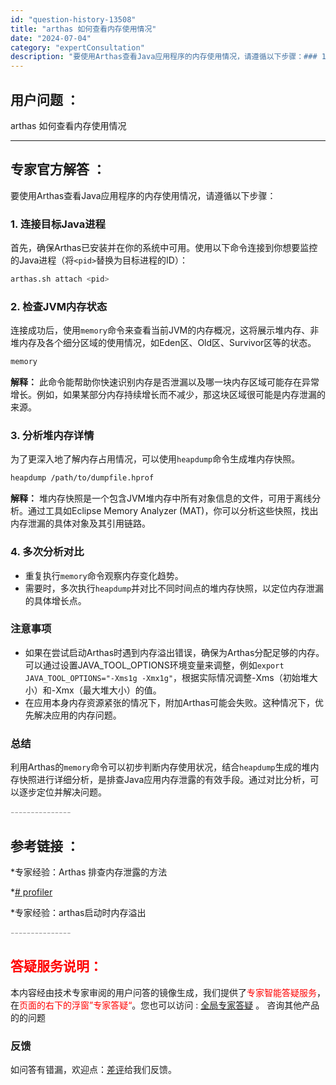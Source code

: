 ```yaml
---
id: "question-history-13508"
title: "arthas 如何查看内存使用情况"
date: "2024-07-04"
category: "expertConsultation"
description: "要使用Arthas查看Java应用程序的内存使用情况，请遵循以下步骤：### 1. 连接目标Java进程首先，确保Arthas已安装并在你的系统中可用。使用以下命令连接到你想要监控的Java进程（将`pid`替换为目标进程的ID）：```basharthas.sh attach pid```### "
---
```


## 用户问题 ：

arthas 如何查看内存使用情况

---

## 专家官方解答 ：

要使用Arthas查看Java应用程序的内存使用情况，请遵循以下步骤：

### 1. 连接目标Java进程

首先，确保Arthas已安装并在你的系统中可用。使用以下命令连接到你想要监控的Java进程（将`<pid>`替换为目标进程的ID）：

```bash
arthas.sh attach <pid>
```

### 2. 检查JVM内存状态

连接成功后，使用`memory`命令来查看当前JVM的内存概况，这将展示堆内存、非堆内存及各个细分区域的使用情况，如Eden区、Old区、Survivor区等的状态。

```bash
memory
```

**解释：** 此命令能帮助你快速识别内存是否泄漏以及哪一块内存区域可能存在异常增长。例如，如果某部分内存持续增长而不减少，那这块区域很可能是内存泄漏的来源。

### 3. 分析堆内存详情

为了更深入地了解内存占用情况，可以使用`heapdump`命令生成堆内存快照。

```bash
heapdump /path/to/dumpfile.hprof
```

**解释：** 堆内存快照是一个包含JVM堆内存中所有对象信息的文件，可用于离线分析。通过工具如Eclipse Memory Analyzer (MAT)，你可以分析这些快照，找出内存泄漏的具体对象及其引用链路。

### 4. 多次分析对比

- 重复执行`memory`命令观察内存变化趋势。
- 需要时，多次执行`heapdump`并对比不同时间点的堆内存快照，以定位内存泄漏的具体增长点。

### 注意事项

- 如果在尝试启动Arthas时遇到内存溢出错误，确保为Arthas分配足够的内存。可以通过设置JAVA_TOOL_OPTIONS环境变量来调整，例如`export JAVA_TOOL_OPTIONS="-Xms1g -Xmx1g"`，根据实际情况调整-Xms（初始堆大小）和-Xmx（最大堆大小）的值。
- 在应用本身内存资源紧张的情况下，附加Arthas可能会失败。这种情况下，优先解决应用的内存问题。

### 总结

利用Arthas的`memory`命令可以初步判断内存使用状况，结合`heapdump`生成的堆内存快照进行详细分析，是排查Java应用内存泄露的有效手段。通过对比分析，可以逐步定位并解决问题。

<font color="#949494">---------------</font>

## 参考链接 ：

\*专家经验：Arthas 排查内存泄露的方法

\*[# profiler](https://github.com/alibaba/arthas/tree/master/site/docs/doc/profiler.md)

\*专家经验：arthas启动时内存溢出

<font color="#949494">---------------</font>

## <font color="#FF0000">答疑服务说明：</font>

本内容经由技术专家审阅的用户问答的镜像生成，我们提供了<font color="#FF0000">专家智能答疑服务</font>，在<font color="#FF0000">页面的右下的浮窗”专家答疑“</font>。您也可以访问 : [全局专家答疑](https://answer.opensource.alibaba.com/docs/intro) 。 咨询其他产品的的问题

### 反馈

如问答有错漏，欢迎点：[差评](https://ai.nacos.io/user/feedbackByEnhancerGradePOJOID?enhancerGradePOJOId=16071)给我们反馈。
